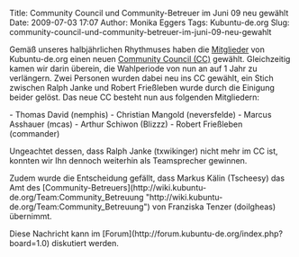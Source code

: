 Title: Community Council und Community-Betreuer im Juni 09 neu gewählt
Date: 2009-07-03 17:07
Author: Monika Eggers
Tags: Kubuntu-de.org
Slug: community-council-und-community-betreuer-im-juni-09-neu-gewahlt

Gemäß unseres halbjährlichen Rhythmuses haben die
[Mitglieder](http://wiki.kubuntu-de.org/Team:CC/Memberstatus "http://wiki.kubuntu-de.org/Team:CC/Memberstatus") von Kubuntu-de.org einen neuen [Community Council
(CC)](http://wiki.kubuntu-de.org/Team:CC "http://wiki.kubuntu-de.org/Team:CC") gewählt. Gleichzeitig kamen wir darin überein, die Wahlperiode
von nun an auf 1 Jahr zu verlängern. Zwei Personen wurden dabei neu ins
CC gewählt, ein Stich zwischen Ralph Janke und Robert Frießleben wurde
durch die Einigung beider gelöst. Das neue CC besteht nun aus folgenden
Mitgliedern:

</p>
-   Thomas David (nemphis)
-   Christian Mangold (neversfelde)
-   Marcus Asshauer (mcas)
-   Arthur Schiwon (Blizzz)
-   Robert Frießleben (commander)

</p>
<!--break--><!--break-->

Ungeachtet dessen, dass Ralph Janke (txwikinger) nicht mehr im CC ist,
konnten wir Ihn dennoch weiterhin als Teamsprecher gewinnen.

</p>
Zudem wurde die Entscheidung gefällt, dass Markus Kälin (Tscheesy) das
Amt des
[Community-Betreuers](http://wiki.kubuntu-de.org/Team:Community_Betreuung "http://wiki.kubuntu-de.org/Team:Community_Betreuung") von Franziska Tenzer (doilgheas) übernimmt.

</p>
Diese Nachricht kann im
[Forum](http://forum.kubuntu-de.org/index.php?board=1.0) diskutiert
werden.

</p>

